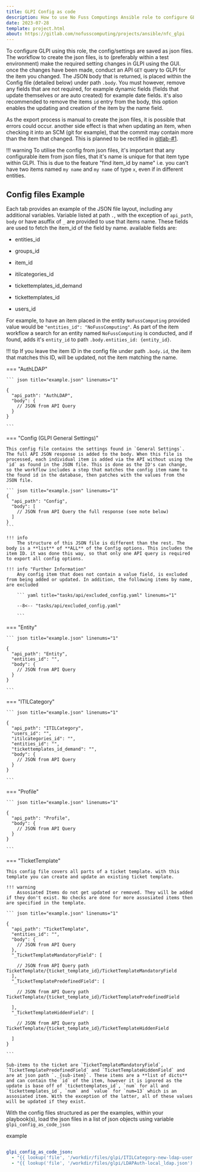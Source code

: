 ```yaml
---
title: GLPI Config as code
description: How to use No Fuss Computings Ansible role to configure GLPI from configuration as code.
date: 2023-07-28
template: project.html
about: https://gitlab.com/nofusscomputing/projects/ansible/nfc_glpi
---
```


To configure GLPI using this role, the config/settings are saved as json files. The workflow to create the json files, is to (preferably within a test environment) make the required setting changes in GLPI using the GUI. once the changes have been made, conduct an API `GET` query to GLPI for the item you changed. The JSON body that is returned, is placed within the Config file (detailed below) under path `.body`. You must however, remove any fields that are not required, for example dynamic fields (fields that update themselves or are auto created) for example date fields. it's also recommended to remove the items `id` entry from the body, this option enables the updating and creation of the item by the name field.

As the export process is manual to create the json files, it is possible that errors could occur. another side effect is that when updating an item, when checking it into an SCM (git for example), that the commit may contain more than the item that changed. This is planned to be rectified in [gitlab-#1](https://gitlab.com/nofusscomputing/projects/ansible/nfc_glpi/-/issues/1).

!!! warning
    To utilise the config from json files, it's important that any configurable item from json files, that it's name is unique for that item type within GLPI. This is due to the feature "find item_id by name" i.e. you can't have two items named `my name` and `my name` of type `x`, even if in different entities. 


## Config files Example

Each tab provides an example of the JSON file layout, including any additional variables. Variable listed at path `.`, with the exception of `api_path`, `body` or have asuffix of `_` are provided to use that items name. These fields are used to fetch the item_id of the field by name. available fields are:

- entities_id

- groups_id

- item_id

- itilcategories_id

- tickettemplates_id_demand

- tickettemplates_id

- users_id


For example, to have an item placed in the entity `NoFussComputing` provided value would be `"entities_id": "NoFussComputing"`. As part of the item workflow a search for an entity named `NoFussComputing` is conducted, and if found, adds it's `entity_id` to path `.body.entities_id: {entity_id}`.


!!! tip
    If you leave the item ID in the config file under path `.body.id`, the item that matches this ID, will be updated, not the item matching the name.

=== "AuthLDAP"

    ``` json title="example.json" linenums="1"

    {
      "api_path": "AuthLDAP",
      "body": {
        // JSON from API Query
      }
    }

    ```

=== "Config (GLPI General Settings)"

    This config file contains the settings found in `General Settings`. The full API JSON response is added to the body. When this file is processed, each individual item is added via the API without using the `id` as found in the JSON file. This is done as the ID's can change, so the workflow includes a step that matches the config item name to the found id in the database, then patches with the values from the JSON file.

    ``` json title="example.json" linenums="1"
    {
      "api_path": "Config",
      "body": [
        // JSON from API Query the full response (see note below)
      ]
    }
    ```

    !!! info
        The structure of this JSON file is different than the rest. The body is a **list** of **ALL** of the Config options. This includes the item ID. it was done this way, so that only one API query is required to export all config options.

    !!! info "Further Information"
        Any config item that does not contain a value field, is excluded from being added or updated. In addition, the following items by name, are excluded

        ``` yaml title="tasks/api/excluded_config.yaml" linenums="1"

        --8<-- "tasks/api/excluded_config.yaml"

        ```

=== "Entity"

    ``` json title="example.json" linenums="1"

    {
      "api_path": "Entity",
      "entities_id": "",
      "body": {
        // JSON from API Query
      }
    }

    ```

=== "ITILCategory"

    ``` json title="example.json" linenums="1"

    {
      "api_path": "ITILCategory",
      "users_id": "",
      "itilcategories_id": "",
      "entities_id": "",
      "tickettemplates_id_demand": "",
      "body": {
        // JSON from API Query
      }
    }

    ```

=== "Profile"

    ``` json title="example.json" linenums="1"

    {
      "api_path": "Profile",
      "body": {
        // JSON from API Query
      }
    }

    ```

=== "TicketTemplate"

    This config file covers all parts of a ticket template. with this template you can create and update an existing ticket template.

    !!! warning
        Assosiated Items do not get updated or removed. They will be added if they don't exist. No checks are done for more assosiated items then are specified in the template.

    ``` json title="example.json" linenums="1"

    {
      "api_path": "TicketTemplate",
      "entities_id": "",
      "body": {
        // JSON from API Query
      },
      "_TicketTemplateMandatoryField": [

        // JSON from API Query path TicketTemplate/{ticket_template_id}/TicketTemplateMandatoryField
      ],
      "_TicketTemplatePredefinedField": [

        // JSON from API Query path TicketTemplate/{ticket_template_id}/TicketTemplatePredefinedField

      ],
      "_TicketTemplateHiddenField": [

        // JSON from API Query path TicketTemplate/{ticket_template_id}/TicketTemplateHiddenField

      ]
    }

    ```

    Sub-items to the ticket are `TicketTemplateMandatoryField`, `TicketTemplatePredefinedField` and `TicketTemplateHiddenField` and are at json path `._{sub-item}`. These items are a **list of dicts** and can contain the `id` of the item, however it is ignored as the update is base off of `tickettemplates_id`, `num` for all and `tickettemplates_id`, `num` and `value` for `num=13` which is an assosiated item. With the exception of the latter, all of these values will be updated if they exist.


With the config files structured as per the examples, within your playbook(s), load the json files in a list of json objects using variable `glpi_config_as_code_json`

example

``` yaml title="my_vars.yaml" linenums="1"

glpi_config_as_code_json:
  - "{{ lookup('file', '/workdir/files/glpi/ITILCategory-new-ldap-user.json') | from_json }}"
  - "{{ lookup('file', '/workdir/files/glpi/LDAPAuth-local_ldap.json') | from_json }}"

```
